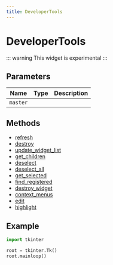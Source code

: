 ```yaml
---
title: DeveloperTools
---
```


# DeveloperTools

::: warning
This widget is experimental
:::

## Parameters

| Name   | Type | Description |
| ------ | ---- | ----------- |
| `master` |      |             |

## Methods

- [refresh](#refresh)
- [destroy](#destroy)
- [update_widget_list](#update_widget_list)
- [get_children](#get_children)
- [deselect](#deselect)
- [deselect_all](#deselect_all)
- [get_selected](#get_selected)
- [find_registered](#find_registered)
- [destroy_widget](#destroy_widget)
- [context_menus](#context_menus)
- [edit](#edit)
- [highlight](#highlight)

## Example

```py
import tkinter

root = tkinter.Tk()
root.mainloop()
```

